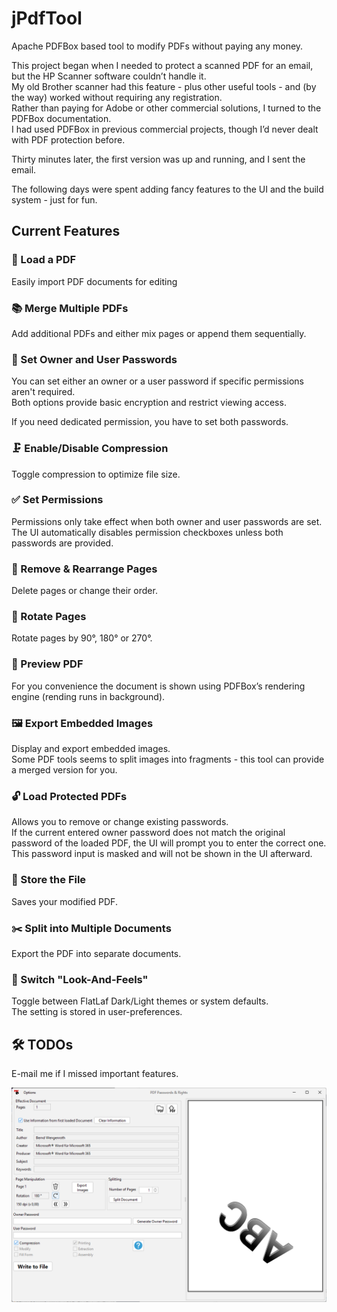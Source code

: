 # jPdfTool
Apache PDFBox based tool to modify PDFs without paying any money.

This project began when I needed to protect a scanned PDF for an email, but the HP Scanner software couldn’t handle it.<br>
My old Brother scanner had this feature - plus other useful tools - and (by the way) worked without requiring any registration.<br>
Rather than paying for Adobe or other commercial solutions, I turned to the PDFBox documentation. <br>
I had used PDFBox in previous commercial projects, though I’d never dealt with PDF protection before.

Thirty minutes later, the first version was up and running, and I sent the email. 

The following days were spent adding fancy features to the UI and the build system - just for fun.


## Current Features

### 📄 Load a PDF

Easily import PDF documents for editing

### 📚 Merge Multiple PDFs

Add additional PDFs and either mix pages or append them sequentially.

### 🔐 Set Owner and User Passwords

You can set either an owner or a user password if specific permissions aren't required.<br>
Both options provide basic encryption and restrict viewing access.<p>
If you need dedicated permission, you have to set both passwords. 

### 🗜️ Enable/Disable Compression

Toggle compression to optimize file size.

### ✅ Set Permissions

Permissions only take effect when both owner and user passwords are set.<br>
The UI automatically disables permission checkboxes unless both passwords are provided.

### 🧹 Remove & Rearrange Pages

Delete pages or change their order.

### 🔄 Rotate Pages

Rotate pages by 90°, 180° or 270°.

### 👀 Preview PDF

For you convenience the document is shown using PDFBox’s rendering engine 
(rending runs in background).

### 🖼️ Export Embedded Images

Display and export embedded images.<br>
Some PDF tools seems to split images into fragments - this tool can provide a merged version for you.

### 🔓 Load Protected PDFs

Allows you to remove or change existing passwords.<br> 
If the current entered owner password does not match the original password of the loaded PDF, the UI will prompt you to 
enter the correct one.<br>
This password input is masked and will not be shown in the UI afterward.

### 💾 Store the File

Saves your modified PDF.

### ✂️ Split into Multiple Documents

Export the PDF into separate documents.

### 🎨 Switch "Look-And-Feels"

Toggle between FlatLaf Dark/Light themes or system defaults.<br>
The setting is stored in user-preferences.

## 🛠️ TODOs

E-mail me if I missed important features. 

![Screenshot](doc/Screenshot%20Release1.3.png)